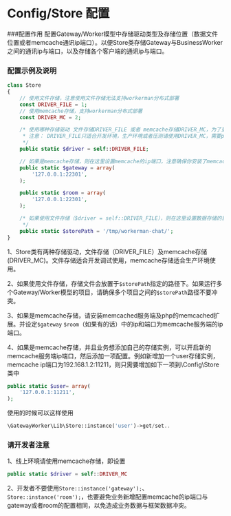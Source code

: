 # Config/Store 配置

###配置作用
配置Gateway/Worker模型中存储驱动类型及存储位置（数据文件位置或者memcache通讯ip端口）。以便Store类存储Gateway与BusinessWorker之间的通讯ip与端口，以及存储各个客户端的通讯ip与端口。

### 配置示例及说明

```php
class Store
{
    // 使用文件存储，注意使用文件存储无法支持workerman分布式部署
    const DRIVER_FILE = 1;
    // 使用memcache存储，支持workerman分布式部署
    const DRIVER_MC = 2;

    /* 使用哪种存储驱动 文件存储DRIVER_FILE 或者 memcache存储DRIVER_MC，为了更好的性能请使用DRIVER_MC
     * 注意： DRIVER_FILE只适合开发环境，生产环境或者压测请使用DRIVER_MC，需要php cli 安装memcache扩展
     */
    public static $driver = self::DRIVER_FILE;

    // 如果是memcache存储，则在这里设置memcache的ip端口，注意确保你安装了memcache扩展
    public static $gateway = array(
        '127.0.0.1:22301',
    );

    public static $room = array(
        '127.0.0.1:22301',
    );

    /* 如果使用文件存储（$driver = self::DRIVER_FILE），则在这里设置数据存储的目录，默认/tmp/下
     */
    public static $storePath = '/tmp/workerman-chat/';
}
```

1、Store类有两种存储驱动，文件存储（DRIVER_FILE）及memcache存储(DRIVER_MC)。文件存储适合开发调试使用，memcache存储适合生产环境使用。

2、如果使用文件存储，存储文件会放置于```$storePath```指定的路径下。如果运行多个Gateway/Worker模型的项目，请确保多个项目之间的```$storePath```路径不要冲突。

3、如果是memcache存储，请安装memcached服务端及php的memcached扩展。并设定```$gateway``` ```$room```（如果有的话）中的ip和端口为memcache服务端的ip端口。

4、如果是memcache存储，并且业务想添加自己的存储实例，可以开启新的memcache服务端ip端口，然后添加一项配置。例如新增加一个user存储实例，memcache ip端口为192.168.1.2:11211，则只需要增加如下一项到\Config\Store类中
```php
public static $user= array(
    '127.0.0.1:11211',
);
```
使用的时候可以这样使用
```php
\GatewayWorker\Lib\Store::instance('user')->get/set..
```

### 请开发者注意
1、线上环境请使用memcache存储，即设置
```php
public static $driver = self::DRIVER_MC
```

2、开发者不要使用```Store::instance('gateway');```、```Store::instance('room');```，也要避免业务新增配置memcache的ip端口与gateway或者room的配置相同，以免造成业务数据与框架数据冲突。

